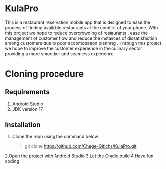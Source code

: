 # KulaPro 

This is a restaurant reservation mobile app that is designed to ease the process of finding available restaurants at the comfort of your phone.
With this project we hope to reduce overcrowding of restaurants , ease the management of customer flow and reduce the instances of dissatisfaction among customers due to 
poor accomodation planning . Through this project we hope to improve the customer experience in the culinary sector providing a more smoother and seamless experience 

# Cloning procedure
## Requirements
1. Android Studio
2. JDK version 17

## Installation

1. Clone the repo using the command below
   > git clone https://github.com/Chege-Gitiche/KulaPro.git

2.Open the project with Android Studio
3.Let the Gradle build
4.Have fun coding
